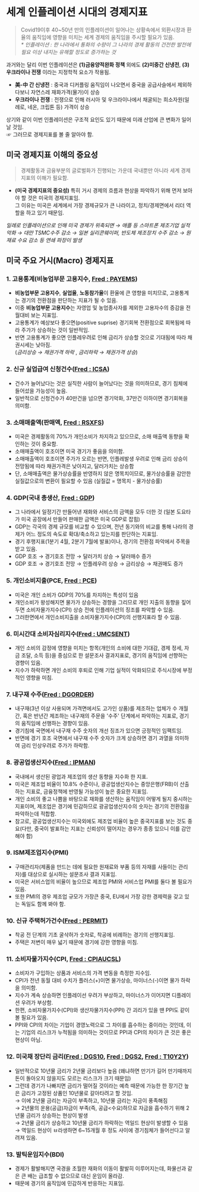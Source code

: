# 세계 인플레이션 시대의 경제지표

> Covid19이후 40~50년 만의 인플레이션이 일어나는 상황속에서 외환시장과 환율의 움직임에 영향을 미치는 세계 경제의 움직임을 주시할 필요가 있음. <br>
_* 인플레이션 : 한 나라에서 통화의 수량이 그 나라의 경제 활동의 건전한 발전에 필요 이상 내지는 유해할 정도로 증가하는 것_

과거와는 달리 이번 인플레이션은 __(1)금융양적완화 정책__ 외에도 **(2)미중간 신냉전**, **(3)우크라이나 전쟁** 이라는 지정학적 요소가 작용됨.
* __美-中 간 신냉전__ : 중국과 디커플링 움직임이 나오면서 중국을 공급사슬에서 제외하다보니 자연스레 재화가격(물가)이 상승
* __우크라이나 전쟁__ : 전쟁으로 인해 러시아 및 우크라이나에서 채굴되는 희소자원(일례로, 네온, 크립톤 등) 가격이 상승

상기와 같이 이번 인플레이션은 구조적 요인도 있기 때문에 미래 산업에 큰 변화가 일어날 것임.<br>
☞ 그러므로 경제지표를 볼 줄 알아야 함.


## 미국 경제지표 이해의 중요성
> 경제활동과 금융부분의 글로벌화가 진행되는 가운데 국내뿐만 아니라 세계 경제지표의 이해가 필요함.

* __(미국 경제지표의 중요성)__ 특히 거시 경제의 흐름과 현상을 파악하기 위해 먼저 보아야 할 것은 미국의 경제지표임.<br>
그 이유는 미국은 세계에서 가장 경제규모가 큰 나라이고, 정치/경제면에서 리더 역할을 하고 있기 때문임.<br>

_일례로 인플레이션으로 인해 미국 경제가 위축되면 → 애플 등 스마트폰 제조기업 실적 악화 → 대만 TSMC수주 감소 → 일본 실리콘웨이퍼, 반도체 제조장치 수주 감소 → 원재료 수요 감소 등 연쇄 파장이 발생_

## 미국 주요 거시(Macro) 경제지표
### 1. 고용통계(비농업부문 고용지수, [Fred : PAYEMS](https://fred.stlouisfed.org/series/PAYEMS))
* __비농업부문 고용지수__, __실업율__, **노동참가율**이 환율에 큰 영향을 미치므로, 고용통계는 경기의 전환점을 판단하는 지표가 될 수 있음.<br>
* 이중 **비농업부문 고용지수**는 자영업 및 농업종사자를 제외한 고용자수의 증감을 전월대비 보는 지표임.<br>
* 고용통계가 예상보다 좋으면(positive suprise) 경기회복 전환점으로 회복됨에 따라 주가가 상승하는 것이 일반적임.<br>
* 반면 고용통계가 좋으면 인플레우려로 인해 금리가 상승할 것으로 기대됨에 따라 채권시세는 낮아짐.<br>
(_금리상승 → 채권가격 하락_ , _금리하락 → 채권가격 상승_)


### 2. 신규 실업급여 신청건수([Fred : ICSA](https://fred.stlouisfed.org/series/ICSA))
* 건수가 늘어났다는 것은 실직한 사람이 늘어났다는 것을 의미하므로, 경기 침체에 들어섰을 가능성이 높음.
* 일반적으로 신청건수가 40만건을 넘으면 경기악화, 37만건 이하이면 경기회복을 의미함.


### 3. 소매매출액(판매액, [Fred : RSXFS](https://fred.stlouisfed.org/series/RSXFS))
* 미국은 경제활동의 70%가 개인소비가 차지하고 있으므로, 소매 매출액 동향을 확인하는 것이 중요함.
* 소매매출액이 호조이면 미국 경기가 좋음을 의미함.
* 소매매출액이 호조이면 주가가 오르는 반면, 인플레발생 우려로 인해 금리 상승이 전망됨에 따라 채권가격은 낮아지고, 달러가치는 상승함
* 단, 소매매출액은 물가상승률을 반영하지 않은 명목치이므로, 물가상승률을 감안한 실질값으로의 변환이 필요할 수 있음 (실질값 = 명목치 - 물가상승률)

### 4. GDP(국내 총생산, [Fred : GDP](https://fred.stlouisfed.org/series/GDP))
* 그 나라에서 일정기간 만들어낸 재화와 서비스의 금액을 모두 더한 것 (일본 도요타가 미국 공장에서 만들어 판매한 금액은 미국 GDP로 잡힘)
* GDP는 각국의 경제 규모를 비교할 수 있으며, 전년 동기와의 비교를 통해 나라의 경제가 어느 정도의 속도로 확대/축소하고 있는지를 판단하는 지표임.
* 경기 후행지표(1분기 4월, 2분기 7월에 발표)이나, 경기의 전환점 파악에서 주목을 받고 있음.
* GDP 호조 → 경기호조 전망 → 달러가치 상승 → 달러매수 증가
* GDP 호조 → 경기호조 전망 → 인플레우려 상승 → 금리상승 → 채권매도 증가

### 5. 개인소비지출(PCE, [Fred : PCE](https://fred.stlouisfed.org/series/PCE))

* 미국은 개인 소비가 GDP의 70%를 차지하는 특성이 있음
* 개인소비가 왕성해지면 물가가 상승하는 경향을 그리므로 개인 지출의 동향을 짚어두면 소비자물가지수(CPI) 상승 전에 인플레이션의 징조를 파악할 수 있음.
* 그러한면에서 개인소비지출을 소비자물가지수(CPI)의 선행지표라 할 수 있음.

### 6. 미시간대 소비자심리지수([Fred : UMCSENT](https://fred.stlouisfed.org/series/UMCSENT))
* 개인 소비의 감정에 영향을 미치는 항목(개인의 소비에 대한 기대감, 경제 정세, 자금 조달, 소득 등)을 중심으로 한 설문조사 결과지표로, 경기의 움직임에 선향하는 경향이 있음.
* 지수가 하락하면 개인 소비의 후퇴로 인해 기업 실적이 악화되므로 주식시장에 부정적인 영향을 미침.

### 7. 내구재 수주([Fred : DGORDER](https://fred.stlouisfed.org/series/DGORDER))
* 내구재(3년 이상 사용되며 가격면에서도 고가인 상품)를 제조하는 업체가 수 개월 간, 혹은 반년간 제조하는 내구재의 주문을 '수주' 단계에서 파악하는 지표로, 경기의 움직임에 선행하는 경향이 있음.
* 경기침에 국면에서 내구재 수주 숫자의 개선 징조가 있으면 긍정적인 임팩트임.
* 반면에 경기 호조 국면에서 내구재 수주 숫자가 크게 상승하면 경기 과열을 의미하여 금리 인상우려로 주가가 하락함.

### 8. 광공업생산지수([Fred : IPMAN](https://fred.stlouisfed.org/series/IPMAN))
* 국내에서 생산된 광업과 제조업의 생산 동향을 지수화 한 지표.
* 미국은 제조업 비율이 10.8% 수준이나, 광공업생산지수는 중앙은행(FRB)이 산출하는 지표로, 금융정책에 반영될 가능성이 높은 중요한 지표임.
* 개인 소비의 좋고 나쁨을 바탕으로 재화를 생산하는 움직임이 어떻게 될지 중시하는 지표이며, 제조업은 경기에 민감하므로 광공업생산지수의 숫자는 경기의 전환점을 파악하는데 적합함.
* 참고로, 광공업생산지수는 미국외에도 제조업 비율이 높은 중국지표를 보는 것도 중요(다만, 중국이 발표하는 지표는 신뢰성이 떨어지는 경우가 종종 있으니 이를 감안해야 함)

### 9. ISM제조업지수(PMI) 

* 구매관리자(제품을 만드는 데에 필요한 원재료와 부품 등의 자재를 사들이는 관리자)를 대상으로 실시하는 설문조사 결과 지표임.
* 미국은 서비스업의 비율이 높으므로 제조업 PMI와 서비스업 PMI를 둘다 볼 필요가 있음.
* 또한 PMI의 경우 제조업 규모가 가장큰 중국, EU에서 가장 강한 경제력을 갖고 있는 독일도 함께 봐야 함.

### 10. 신규 주택허가건수([Fred : PERMIT](https://fred.stlouisfed.org/series/PERMIT))
* 착공 전 단계의 기초 굴삭허가 숫자로, 착공에 비례하는 경기의 선행지표임.
* 주택은 저변이 매우 넓기 때문에 경기에 강한 영향을 미침.

### 11. 소비자물가지수(CPI, [Fred : CPIAUCSL](https://fred.stlouisfed.org/series/CPIAUCSL))
* 소비자가 구입하는 상품과 서비스의 가격 변동을 측정한 지수임.
* CPI가 전년 동월 대비 수치가 플러스(+)이면 물가상승, 마이너스(-)이면 물가 하락을 의미함.
* 지수가 계속 상승하면 인플레이선 우려가 부상하고, 마이너스가 이어지면 디플레이션 우려가 부상함.
* 한편, 소비자물가지수(CPI)와 생산자물가지수(PPI) 간 괴리가 있을 땐 PPI도 같이 볼 필요가 있음.
* PPI와 CPI의 차이는 기업이 경영노력으로 그 차이를 흡수하는 중이라는 것인데, 이는 기업의 리스크가 누적됨을 의미하는 것이므로 PPI과 CPI의 차이가 큰 것은 좋은 현상이 아님.

### 12. 미국채 장단리 금리([Fred : DGS10](https://fred.stlouisfed.org/series/DGS10), [Fred : DGS2](https://fred.stlouisfed.org/series/DGS2), [Fred : T10Y2Y](https://fred.stlouisfed.org/series/T10Y2Y)) 
* 일반적으로 10년물 금리가 2년물 금리보다 높음 (왜냐하면 만기가 길어 만기때까지 돈이 돌아오지 않을지도 모르는 리스크가 크기 때문임)
* 그런데 경기가 나빠지면 금리가 떨어질 것이라는 예측 때문에 가능한 한 장기간 높은 금리가 고정된 상품인 10년물로 갈아타려고 할 것임.<br>
 → 이에 2년물 금리는 자금이 부족하고, 10년물 금리는 자금이 풍족해짐 <br>
 → 2년물의 운용(공급)자금이 부족(즉, 공급<수요)하므로 자금을 흡수하기 위해 2년물 금리가 상승하는 현상이 발생 <br>
 → 2년물 금리가 상승하고 10년물 금리가 하락하는 역일드 현상이 발생할 수 있음 <br>
 → 역일드 현상이 ㅂ라생하면 6~15개월 후 정도 사이에 경기침체가 들어선다고 알려져 있음. <br>

### 13. 발틱운임지수(BDI)
* 경제가 활발해지면 국경을 초월한 재화의 이동이 활발히 이루어지는데, 화물선과 같은 큰 배는 급조할 수 없으므로 대신 운임이 올라감.
* 때문에 경기의 움직임에 민감하게 반응하는 지표임.

